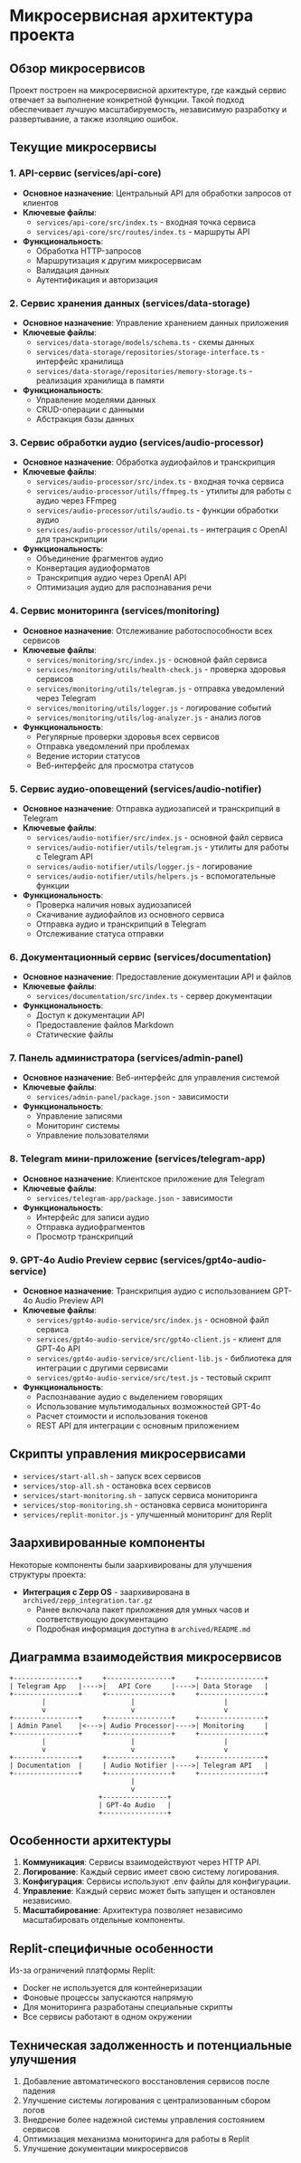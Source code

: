 # Микросервисная архитектура проекта

## Обзор микросервисов

Проект построен на микросервисной архитектуре, где каждый сервис отвечает за выполнение конкретной функции. Такой подход обеспечивает лучшую масштабируемость, независимую разработку и развертывание, а также изоляцию ошибок.

## Текущие микросервисы

### 1. API-сервис (services/api-core)
- **Основное назначение**: Центральный API для обработки запросов от клиентов
- **Ключевые файлы**: 
  - `services/api-core/src/index.ts` - входная точка сервиса
  - `services/api-core/src/routes/index.ts` - маршруты API
- **Функциональность**:
  - Обработка HTTP-запросов
  - Маршрутизация к другим микросервисам
  - Валидация данных
  - Аутентификация и авторизация

### 2. Сервис хранения данных (services/data-storage)
- **Основное назначение**: Управление хранением данных приложения
- **Ключевые файлы**:
  - `services/data-storage/models/schema.ts` - схемы данных
  - `services/data-storage/repositories/storage-interface.ts` - интерфейс хранилища
  - `services/data-storage/repositories/memory-storage.ts` - реализация хранилища в памяти
- **Функциональность**:
  - Управление моделями данных
  - CRUD-операции с данными
  - Абстракция базы данных

### 3. Сервис обработки аудио (services/audio-processor)
- **Основное назначение**: Обработка аудиофайлов и транскрипция
- **Ключевые файлы**:
  - `services/audio-processor/src/index.ts` - входная точка сервиса
  - `services/audio-processor/utils/ffmpeg.ts` - утилиты для работы с аудио через FFmpeg
  - `services/audio-processor/utils/audio.ts` - функции обработки аудио
  - `services/audio-processor/utils/openai.ts` - интеграция с OpenAI для транскрипции
- **Функциональность**:
  - Объединение фрагментов аудио
  - Конвертация аудиоформатов
  - Транскрипция аудио через OpenAI API
  - Оптимизация аудио для распознавания речи

### 4. Сервис мониторинга (services/monitoring)
- **Основное назначение**: Отслеживание работоспособности всех сервисов
- **Ключевые файлы**:
  - `services/monitoring/src/index.js` - основной файл сервиса
  - `services/monitoring/utils/health-check.js` - проверка здоровья сервисов
  - `services/monitoring/utils/telegram.js` - отправка уведомлений через Telegram
  - `services/monitoring/utils/logger.js` - логирование событий
  - `services/monitoring/utils/log-analyzer.js` - анализ логов
- **Функциональность**:
  - Регулярные проверки здоровья всех сервисов
  - Отправка уведомлений при проблемах
  - Ведение истории статусов
  - Веб-интерфейс для просмотра статусов

### 5. Сервис аудио-оповещений (services/audio-notifier)
- **Основное назначение**: Отправка аудиозаписей и транскрипций в Telegram
- **Ключевые файлы**:
  - `services/audio-notifier/src/index.js` - основной файл сервиса
  - `services/audio-notifier/utils/telegram.js` - утилиты для работы с Telegram API
  - `services/audio-notifier/utils/logger.js` - логирование
  - `services/audio-notifier/utils/helpers.js` - вспомогательные функции
- **Функциональность**:
  - Проверка наличия новых аудиозаписей
  - Скачивание аудиофайлов из основного сервиса
  - Отправка аудио и транскрипций в Telegram
  - Отслеживание статуса отправки

### 6. Документационный сервис (services/documentation)
- **Основное назначение**: Предоставление документации API и файлов
- **Ключевые файлы**:
  - `services/documentation/src/index.ts` - сервер документации
- **Функциональность**:
  - Доступ к документации API
  - Предоставление файлов Markdown
  - Статические файлы

### 7. Панель администратора (services/admin-panel)
- **Основное назначение**: Веб-интерфейс для управления системой
- **Ключевые файлы**:
  - `services/admin-panel/package.json` - зависимости
- **Функциональность**:
  - Управление записями
  - Мониторинг системы
  - Управление пользователями

### 8. Telegram мини-приложение (services/telegram-app)
- **Основное назначение**: Клиентское приложение для Telegram
- **Ключевые файлы**:
  - `services/telegram-app/package.json` - зависимости
- **Функциональность**:
  - Интерфейс для записи аудио
  - Отправка аудиофрагментов
  - Просмотр транскрипций

### 9. GPT-4o Audio Preview сервис (services/gpt4o-audio-service)
- **Основное назначение**: Транскрипция аудио с использованием GPT-4o Audio Preview API
- **Ключевые файлы**:
  - `services/gpt4o-audio-service/src/index.js` - основной файл сервиса
  - `services/gpt4o-audio-service/src/gpt4o-client.js` - клиент для GPT-4o API
  - `services/gpt4o-audio-service/src/client-lib.js` - библиотека для интеграции с другими сервисами
  - `services/gpt4o-audio-service/src/test.js` - тестовый скрипт
- **Функциональность**:
  - Распознавание аудио с выделением говорящих
  - Использование мультимодальных возможностей GPT-4o
  - Расчет стоимости и использования токенов
  - REST API для интеграции с основным приложением

## Скрипты управления микросервисами

- `services/start-all.sh` - запуск всех сервисов
- `services/stop-all.sh` - остановка всех сервисов
- `services/start-monitoring.sh` - запуск сервиса мониторинга
- `services/stop-monitoring.sh` - остановка сервиса мониторинга
- `services/replit-monitor.js` - улучшенный мониторинг для Replit

## Заархивированные компоненты

Некоторые компоненты были заархивированы для улучшения структуры проекта:

- **Интеграция с Zepp OS** - заархивирована в `archived/zepp_integration.tar.gz`
  - Ранее включала пакет приложения для умных часов и соответствующую документацию
  - Подробная информация доступна в `archived/README.md`

## Диаграмма взаимодействия микросервисов

```
+----------------+     +----------------+     +----------------+
| Telegram App   |---->|   API Core     |---->| Data Storage   |
+----------------+     +----------------+     +----------------+
        |                     |                      |
        v                     v                      v
+----------------+     +----------------+     +----------------+
| Admin Panel    |<--->| Audio Processor|---->| Monitoring     |
+----------------+     +----------------+     +----------------+
        |                     |                      |
        v                     v                      v
+----------------+     +----------------+     +----------------+
| Documentation  |     | Audio Notifier |---->| Telegram API   |
+----------------+     +----------------+     +----------------+
                              |
                              v
                      +----------------+
                      | GPT-4o Audio   |
                      +----------------+
```

## Особенности архитектуры

1. **Коммуникация**: Сервисы взаимодействуют через HTTP API.
2. **Логирование**: Каждый сервис имеет свою систему логирования.
3. **Конфигурация**: Сервисы используют .env файлы для конфигурации.
4. **Управление**: Каждый сервис может быть запущен и остановлен независимо.
5. **Масштабирование**: Архитектура позволяет независимо масштабировать отдельные компоненты.

## Replit-специфичные особенности

Из-за ограничений платформы Replit:
- Docker не используется для контейнеризации
- Фоновые процессы запускаются напрямую
- Для мониторинга разработаны специальные скрипты
- Все сервисы работают в одном окружении

## Техническая задолженность и потенциальные улучшения

1. Добавление автоматического восстановления сервисов после падения
2. Улучшение системы логирования с централизованным сбором логов
3. Внедрение более надежной системы управления состоянием сервисов
4. Оптимизация механизма мониторинга для работы в Replit
5. Улучшение документации микросервисов